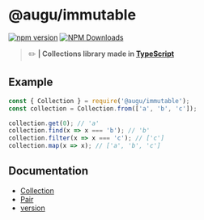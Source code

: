 # @augu/immutable
[![npm version](https://badge.fury.io/js/%40augu%2Fimmutable.svg)](https://npm.im/@augu/immutable) [![NPM Downloads](https://img.shields.io/npm/dt/@augu/immutable.svg?maxAge=3600)](https://npm.im/@augu/immutable) 

> :pencil2: **| Collections library made in [TypeScript](https://typescriptlang.org)**

## Example
```js
const { Collection } = require('@augu/immutable');
const collection = Collection.from(['a', 'b', 'c']);

collection.get(0); // 'a'
collection.find(x => x === 'b'); // 'b'
collection.filter(x => x === 'c'); // ['c']
collection.map(x => x); // ['a', 'b', 'c']
```

## Documentation
- [Collection](/immutable/Collection)
- [Pair](/immutable/Pair)
- [version](/immutable/version)